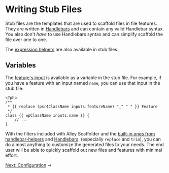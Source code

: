 # Writing Stub Files

Stub files are the templates that are used to scaffold files in file features.
They are written in [Handlebars](https://handlebarsjs.com/) and can contain any
valid Handlebar syntax. You also don't _have_ to use Handlebars syntax and can
simplify scaffold the file over one to one.

The [expression helpers](./3-expressions.md) are also available in stub files.

## Variables

The [feature's input](./2-features.md#input) is available as a variable in the
stub file. For example, if you have a feature with an input named `name`, you
can use that input in the stub file:

    <?php
    /**
     * {{ replace (psr4ClassName inputs.featureName) "_" " " }} Feature
     */
    class {{ wpClassName inputs.name }} {
        // ...
    }

With the filters included with Alley Scaffolder and the [built-in ones from
handlebar-helpers](https://github.com/helpers/handlebars-helpers) and
[Handlebars](https://handlebarsjs.com/guide/builtin-helpers.html). (especially
`replace` and `trim`), you can do almost anything to customize the generated
files to your needs. The end user will be able to quickly scaffold out new files
and features with minimal effort.

[Next: Configuration](./5-configuration.md) &rarr;
